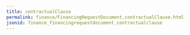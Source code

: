 ```yaml
---
title: contractualClause
permalink: finance/FinancingRequestDocument.contractualClause.html
jsonid: finance_financingrequestdocument_contractualclause
---
```

